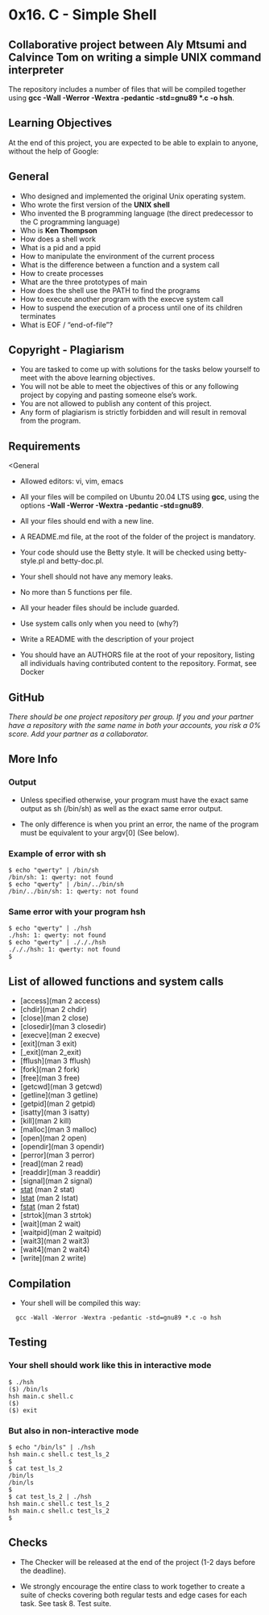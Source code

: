 # __0x16. C - Simple Shell__

## Collaborative project between Aly Mtsumi and Calvince Tom on writing a simple UNIX command interpreter

 The repository includes a number of files that will be compiled together using __gcc -Wall -Werror -Wextra -pedantic -std=gnu89 *.c -o hsh__.

## Learning Objectives

At the end of this project, you are expected to be able to explain to anyone, without the help of Google:

## General

- Who designed and implemented the original Unix operating system.
- Who wrote the first version of the __UNIX shell__
- Who invented the B programming language (the direct predecessor to the C programming language)
- Who is __Ken Thompson__
- How does a shell work
- What is a pid and a ppid
- How to manipulate the environment of the current process
- What is the difference between a function and a system call
- How to create processes
- What are the three prototypes of main
- How does the shell use the PATH to find the programs
- How to execute another program with the execve system call
- How to suspend the execution of a process until one of its children terminates
- What is EOF / “end-of-file”?

## Copyright - Plagiarism

- You are tasked to come up with solutions for the tasks below yourself to meet with the above learning objectives.
- You will not be able to meet the objectives of this or any following project by copying and pasting someone else’s work.
- You are not allowed to publish any content of this project.
- Any form of plagiarism is strictly forbidden and will result in removal from the program.

## Requirements

<General

- Allowed editors: vi, vim, emacs

- All your files will be compiled on Ubuntu 20.04 LTS using __gcc__, using the options __-Wall -Werror -Wextra -pedantic -std=gnu89__.
- All your files should end with a new line.
- A README.md file, at the root of the folder of the project is mandatory.
- Your code should use the Betty style. It will be checked using betty-style.pl and betty-doc.pl.
- Your shell should not have any memory leaks.
- No more than 5 functions per file.
- All your header files should be include guarded.
- Use system calls only when you need to (why?)
- Write a README with the description of your project
- You should have an AUTHORS file at the root of your repository, listing all individuals having contributed content to the repository. Format, see Docker

## GitHub

*There should be one project repository per group. If you and your partner have a repository with the same name in both your accounts, you risk a 0% score. Add your partner as a collaborator.*

## More Info

### Output

- Unless specified otherwise, your program must have the exact same output as sh (/bin/sh) as well as the exact same error output.

- The only difference is when you print an error, the name of the program must be equivalent to your argv[0] (See below).

### Example of error with sh

```text
$ echo "qwerty" | /bin/sh
/bin/sh: 1: qwerty: not found
$ echo "qwerty" | /bin/../bin/sh
/bin/../bin/sh: 1: qwerty: not found
```

### Same error with your program hsh

```text
$ echo "qwerty" | ./hsh
./hsh: 1: qwerty: not found
$ echo "qwerty" | ./././hsh
./././hsh: 1: qwerty: not found
$
```

## List of allowed functions and system calls

- [access](man 2 access)
- [chdir](man 2 chdir)
- [close](man 2 close)
- [closedir](man 3 closedir)
- [execve](man 2 execve)
- [exit](man 3 exit)
- [_exit](man 2_exit)
- [fflush](man 3 fflush)
- [fork](man 2 fork)
- [free](man 3 free)
- [getcwd](man 3 getcwd)
- [getline](man 3 getline)
- [getpid](man 2 getpid)
- [isatty](man 3 isatty)
- [kill](man 2 kill)
- [malloc](man 3 malloc)
- [open](man 2 open)
- [opendir](man 3 opendir)
- [perror](man 3 perror)
- [read](man 2 read)
- [readdir](man 3 readdir)
- [signal](man 2 signal)
- [stat](__xstat) (man 2 stat)
- [lstat](__lxstat) (man 2 lstat)
- [fstat](__fxstat) (man 2 fstat)
- [strtok](man 3 strtok)
- [wait](man 2 wait)
- [waitpid](man 2 waitpid)
- [wait3](man 2 wait3)
- [wait4](man 2 wait4)
- [write](man 2 write)

## Compilation

- Your shell will be compiled this way:
  
```text
  gcc -Wall -Werror -Wextra -pedantic -std=gnu89 *.c -o hsh
```

## Testing

### Your shell should work like this in interactive mode

```text
$ ./hsh
($) /bin/ls
hsh main.c shell.c
($)
($) exit
```

### But also in non-interactive mode

```text
$ echo "/bin/ls" | ./hsh
hsh main.c shell.c test_ls_2
$
$ cat test_ls_2
/bin/ls
/bin/ls
$
$ cat test_ls_2 | ./hsh
hsh main.c shell.c test_ls_2
hsh main.c shell.c test_ls_2
$
```

## Checks

- The Checker will be released at the end of the project (1-2 days before the deadline).

- We strongly encourage the entire class to work together to create a suite of checks covering both regular tests and edge cases for each task. See task 8. Test suite.
